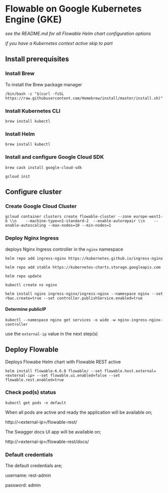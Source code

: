 # Flowable on Google Kubernetes Engine (GKE)

*see the README.md for all Flowable Helm chart configuration options*

*if you have a Kubernetes context active skip to part*

## Install prerequisites
### Install Brew 

To install the Brew package manager

```console
/bin/bash -c "$(curl -fsSL https://raw.githubusercontent.com/Homebrew/install/master/install.sh)"
```

### Install Kubernetes CLI

```console
brew install kubectl
```

### Install Helm

```console
brew install kubectl
```

### Install and configure Google Cloud SDK

```console
brew cask install google-cloud-sdk

gcloud init
```

## Configure cluster

### Create Google Cloud Cluster

```console
gcloud container clusters create flowable-cluster --zone europe-west1-b \\n    --machine-type=n1-standard-2  --enable-autorepair \\n    --enable-autoscaling --max-nodes=10 --min-nodes=1
```

### Deploy Nginx Ingress

deploys Nginx Ingress controller in the `nginx` namespace

```console
helm repo add ingress-nginx https://kubernetes.github.io/ingress-nginx

helm repo add stable https://kubernetes-charts.storage.googleapis.com

helm repo update

kubectl create ns nginx

helm install nginx ingress-nginx/ingress-nginx --namespace nginx --set rbac.create=true --set controller.publishService.enabled=true
```

#### Determine publicIP

```console
kubectl --namespace nginx get services -o wide -w nginx-ingress-nginx-controller
```

use the `external-ip` value in the next step(s) 

## Deploy Flowable 

Deploys Flowabe Helm chart with Flowable REST active

```console
helm install flowable-6.6.0 flowable/ --set flowable.host.external=<external-ip> --set flowable.ui.enabled=false --set flowable.rest.enabled=true
```

### Check pod(s) status

```console
kubectl get pods -n default
```

When all pods are active and ready the application will be available on; 

http://\<external-ip\>/flowable-rest/

The Swagger docs UI app will be available on;

http://\<external-ip\>/flowable-rest/docs/

### Default credentials

The default credentials are;

username: rest-admin

password: admin